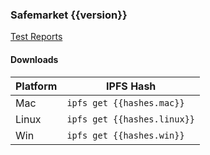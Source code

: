 ### Safemarket {{version}}

[Test Reports](/reports/{{version}}/)

#### Downloads

|Platform   |IPFS Hash                   |
|-----------|----------------------------|
|Mac        |`ipfs get {{hashes.mac}}`   |
|Linux      |`ipfs get {{hashes.linux}}` |
|Win        |`ipfs get {{hashes.win}}`   |
